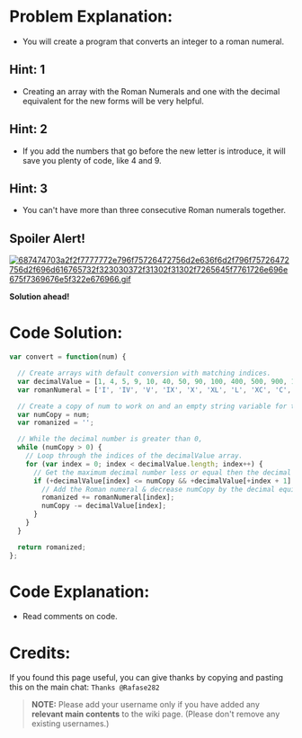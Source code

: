 # Problem Explanation:
- You will create a program that converts an integer to a roman numeral.

## Hint: 1
- Creating an array with the Roman Numerals and one with the decimal equivalent for the new forms will be very helpful.

## Hint: 2
- If you add the numbers that go before the new letter is introduce, it will save you plenty of code, like 4 and 9.

## Hint: 3
- You can't have more than three consecutive Roman numerals together.

## Spoiler Alert!
[![687474703a2f2f7777772e796f75726472756d2e636f6d2f796f75726472756d2f696d616765732f323030372f31302f31302f7265645f7761726e696e675f7369676e5f322e676966.gif](https://files.gitter.im/FreeCodeCamp/Wiki/nlOm/thumb/687474703a2f2f7777772e796f75726472756d2e636f6d2f796f75726472756d2f696d616765732f323030372f31302f31302f7265645f7761726e696e675f7369676e5f322e676966.gif)](https://files.gitter.im/FreeCodeCamp/Wiki/nlOm/687474703a2f2f7777772e796f75726472756d2e636f6d2f796f75726472756d2f696d616765732f323030372f31302f31302f7265645f7761726e696e675f7369676e5f322e676966.gif)

**Solution ahead!**

# Code Solution:

```js
var convert = function(num) {

  // Create arrays with default conversion with matching indices.
  var decimalValue = [1, 4, 5, 9, 10, 40, 50, 90, 100, 400, 500, 900, 1000];
  var romanNumeral = ['I', 'IV', 'V', 'IX', 'X', 'XL', 'L', 'XC', 'C', 'CD', 'D', 'CM', 'M'];

  // Create a copy of num to work on and an empty string variable for the final roman number
  var numCopy = num;
  var romanized = '';

  // While the decimal number is greater than 0,
  while (numCopy > 0) {
    // Loop through the indices of the decimalValue array.
    for (var index = 0; index < decimalValue.length; index++) {
      // Get the maximum decimal number less or equal then the decimal number.
      if (+decimalValue[index] <= numCopy && +decimalValue[+index + 1] > numCopy) {
        // Add the Roman numeral & decrease numCopy by the decimal equivalent.
        romanized += romanNumeral[index];
        numCopy -= decimalValue[index];
      }
    }
  }

  return romanized;
};
```

# Code Explanation:
- Read comments on code.

# Credits:
If you found this page useful, you can give thanks by copying and pasting this on the main chat: `Thanks @Rafase282`

> **NOTE:** Please add your username only if you have added any **relevant main contents** to the wiki page. (Please don't remove any existing usernames.)
